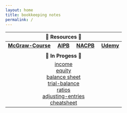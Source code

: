 ```yaml
---
layout: home
title: bookkeeping notes
permalink: /
---
```



| :honeybee: Resources :honeybee: |
|:---------:|
| [**McGraw-Course**](https://connect.mheducation.com/connect/hmStudentCourseList.do) &nbsp; &nbsp; [**AIPB**](https://aipb.org) &nbsp; &nbsp; [**NACPB**](https://www.certifiedpublicbookkeeper.org) &nbsp; &nbsp; [**Udemy**](https://www.udemy.com/)|
||
| :poop: **In Progess** :poop: |
|[income](2024-01-17-1-income-statement.md)<br>[equity](2024-01-17-2-changes-in-equity.md)<br>[balance sheet](2024-01-17-3-balance-sheet.md)<br>[trial-balance](2024-01-17-5-trial-balance.md)<br>[ratios](2024-01-17-4-fin-ratios.md)<br>[adjusting-entries](2024-01-25-6-adjusting-entries.md)<br>[cheatsheet](2024-01-16-order-of-financial-statements.md)<br>|
